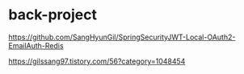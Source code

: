 # back-project

https://github.com/SangHyunGil/SpringSecurityJWT-Local-OAuth2-EmailAuth-Redis

https://gilssang97.tistory.com/56?category=1048454
